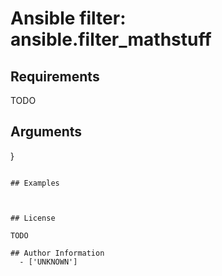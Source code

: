 # Ansible filter: ansible.filter_mathstuff





## Requirements

TODO

## Arguments

}
```

## Examples



## License

TODO

## Author Information
  - ['UNKNOWN']
